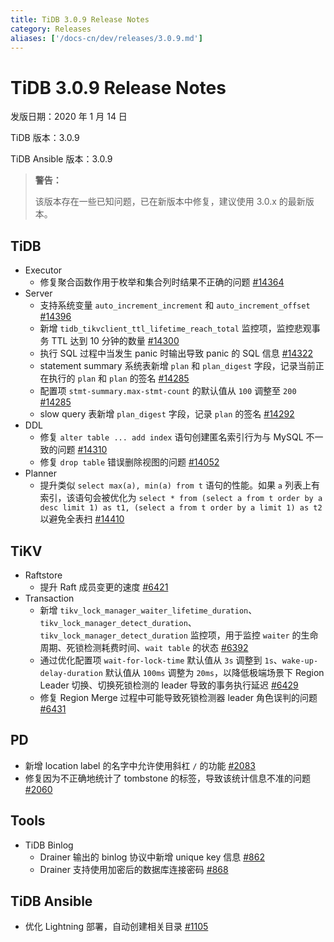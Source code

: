 ```yaml
---
title: TiDB 3.0.9 Release Notes
category: Releases
aliases: ['/docs-cn/dev/releases/3.0.9.md']
---
```


# TiDB 3.0.9 Release Notes

发版日期：2020 年 1 月 14 日

TiDB 版本：3.0.9

TiDB Ansible 版本：3.0.9

> **警告：**
>
> 该版本存在一些已知问题，已在新版本中修复，建议使用 3.0.x 的最新版本。

## TiDB

+ Executor
    - 修复聚合函数作用于枚举和集合列时结果不正确的问题 [#14364](https://github.com/pingcap/tidb/pull/14364)
+ Server
    - 支持系统变量 `auto_increment_increment` 和 `auto_increment_offset` [#14396](https://github.com/pingcap/tidb/pull/14396)
    - 新增 `tidb_tikvclient_ttl_lifetime_reach_total` 监控项，监控悲观事务 TTL 达到 10 分钟的数量 [#14300](https://github.com/pingcap/tidb/pull/14300)
    - 执行 SQL 过程中当发生 panic 时输出导致 panic 的 SQL 信息 [#14322](https://github.com/pingcap/tidb/pull/14322)
    - statement summary 系统表新增 `plan` 和 `plan_digest` 字段，记录当前正在执行的 `plan` 和 `plan` 的签名 [#14285](https://github.com/pingcap/tidb/pull/14285)
    - 配置项 `stmt-summary.max-stmt-count` 的默认值从 `100` 调整至 `200` [#14285](https://github.com/pingcap/tidb/pull/14285)
    - slow query 表新增 `plan_digest` 字段，记录 `plan` 的签名 [#14292](https://github.com/pingcap/tidb/pull/14292)
+ DDL
    - 修复 `alter table ... add index` 语句创建匿名索引行为与 MySQL 不一致的问题 [#14310](https://github.com/pingcap/tidb/pull/14310)
    - 修复 `drop table` 错误删除视图的问题 [#14052](https://github.com/pingcap/tidb/pull/14052)
+ Planner
    - 提升类似 `select max(a), min(a) from t` 语句的性能。如果 `a` 列表上有索引，该语句会被优化为 `select * from (select a from t order by a desc limit 1) as t1, (select a from t order by a limit 1) as t2` 以避免全表扫 [#14410](https://github.com/pingcap/tidb/pull/14410)

## TiKV

+ Raftstore
    - 提升 Raft 成员变更的速度 [#6421](https://github.com/tikv/tikv/pull/6421)
+ Transaction
    - 新增 `tikv_lock_manager_waiter_lifetime_duration`、`tikv_lock_manager_detect_duration`、`tikv_lock_manager_detect_duration` 监控项，用于监控 `waiter` 的生命周期、死锁检测耗费时间、`wait table` 的状态 [#6392](https://github.com/tikv/tikv/pull/6422)
    - 通过优化配置项 `wait-for-lock-time` 默认值从 `3s` 调整到 `1s`、`wake-up-delay-duration` 默认值从 `100ms` 调整为 `20ms`，以降低极端场景下 Region Leader 切换、切换死锁检测的 leader 导致的事务执行延迟 [#6429](https://github.com/tikv/tikv/pull/6429)
    - 修复 Region Merge 过程中可能导致死锁检测器 leader 角色误判的问题 [#6431](https://github.com/tikv/tikv/pull/6431)

## PD

+ 新增 location label 的名字中允许使用斜杠 `/` 的功能 [#2083](https://github.com/pingcap/pd/pull/2083)
+ 修复因为不正确地统计了 tombstone 的标签，导致该统计信息不准的问题 [#2060](https://github.com/pingcap/pd/issues/2060)

## Tools

+ TiDB Binlog
    - Drainer 输出的 binlog 协议中新增 unique key 信息 [#862](https://github.com/pingcap/tidb-binlog/pull/862)
    - Drainer 支持使用加密后的数据库连接密码 [#868](https://github.com/pingcap/tidb-binlog/pull/868)

## TiDB Ansible

+ 优化 Lightning 部署，自动创建相关目录 [#1105](https://github.com/pingcap/tidb-ansible/pull/1105)
